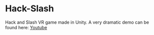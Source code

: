 # Hack-Slash

Hack and Slash VR game made in Unity. A very dramatic demo can be found here:
[Youtube](https://www.youtube.com/watch?v=bW8DhJYSoHQ)
